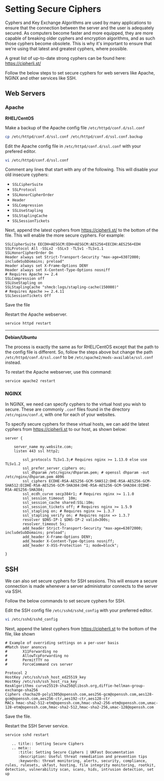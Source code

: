 # Setting Secure Ciphers

Cyphers and Key Exchange Algorithms are used by many applications to ensure that the connection between the server and the user is adequately secured. As computers become faster and more equipped, they are more capable of breaking older cyphers and encryption algorithms, and as such those cyphers become obsolete. This is why it's important to ensure that we're using that latest and greatest cyphers, where possible.

A great list of up-to-date strong cyphers can be found here: <https://cipherli.st/>

Follow the below steps to set secure cyphers for web servers like Apache, NGINX and other services like SSH.

## Web Servers

### Apache

**RHEL/CentOS**

Make a backup of the Apache config file `/etc/httpd/conf.d/ssl.conf`

```bash
cp /etc/httpd/conf.d/ssl.conf /etc/httpd/conf.d/ssl.conf.backup
```

Edit the Apache config file in `/etc/httpd/conf.d/ssl.conf` with your prefered editor.

```bash
vi /etc/httpd/conf.d/ssl.conf
```

Comment any lines that start with any of the following. This will disable your old insecure cyphers:

* `SSLCipherSuite`
* `SSLProtocol`
* `SSLHonorCipherOrder`
* `Header`
* `SSLCompression`
* `SSLUseStapling`
* `SSLStaplingCache`
* `SSLSessionTickets`

Next, append the latest cyphers from <https://cipherli.st/> to the bottom of the file. This will enable the more secure cyphers. For example:

```nginx
SSLCipherSuite EECDH+AESGCM:EDH+AESGCM:AES256+EECDH:AES256+EDH
SSLProtocol All -SSLv2 -SSLv3 -TLSv1 -TLSv1.1
SSLHonorCipherOrder On
Header always set Strict-Transport-Security "max-age=63072000; includeSubDomains; preload"
Header always set X-Frame-Options DENY
Header always set X-Content-Type-Options nosniff
# Requires Apache >= 2.4
SSLCompression off
SSLUseStapling on
SSLStaplingCache "shmcb:logs/stapling-cache(150000)"
# Requires Apache >= 2.4.11
SSLSessionTickets Off
```

Save the file

Restart the Apache webserver.

```bash
service httpd restart
```

---

**Debian/Ubuntu**

The process is exactly the same as for RHEL/CentOS except that the path to the config file is different. So, follow the steps above but change the path `/etc/httpd/conf.d/ssl.conf` to be `/etc/apache2/mods-available/ssl.conf` instead.

To restart the Apache webserver, use this command:

```bash
service apache2 restart
```

### NGINX

In NGINX, we need can specify cyphers to the virtual host you wish to secure. These are commonly `.conf` files found in the directory `/etc/nginx/conf.d`, with one for each of your websites.

To specify secure cyphers for these virtual hosts, we can add the latest cyphers from <https://cipherli.st> to our host, as shown below:

```nginx
server {

    server_name my.website.com;
    listen 443 ssl http2;

        ssl_protocols TLSv1.3;# Requires nginx >= 1.13.0 else use TLSv1.2
        ssl_prefer_server_ciphers on;
        ssl_dhparam /etc/nginx/dhparam.pem; # openssl dhparam -out /etc/nginx/dhparam.pem 4096
        ssl_ciphers ECDHE-RSA-AES256-GCM-SHA512:DHE-RSA-AES256-GCM-SHA512:ECDHE-RSA-AES256-GCM-SHA384:DHE-RSA-AES256-GCM-SHA384:ECDHE-RSA-AES256-SHA384;
        ssl_ecdh_curve secp384r1; # Requires nginx >= 1.1.0
        ssl_session_timeout  10m;
        ssl_session_cache shared:SSL:10m;
        ssl_session_tickets off; # Requires nginx >= 1.5.9
        ssl_stapling on; # Requires nginx >= 1.3.7
        ssl_stapling_verify on; # Requires nginx => 1.3.7
        resolver $DNS-IP-1 $DNS-IP-2 valid=300s;
        resolver_timeout 5s;
        add_header Strict-Transport-Security "max-age=63072000; includeSubDomains; preload";
        add_header X-Frame-Options DENY;
        add_header X-Content-Type-Options nosniff;
        add_header X-XSS-Protection "1; mode=block";

}
```

## SSH

We can also set secure cyphers for SSH sessions. This will ensure a secure connection is made whenever a server administrator connects to the server via SSH.

Follow the below commands to set secure cyphers for SSH.

Edit the SSH config file `/etc/sshd/sshd_config` with your preferred editor.

```bash
vi /etc/sshd/sshd_config
```

Next, append the latest cyphers from <https://cipherli.st> to the bottom of the file, like shown

```nginx
# Example of overriding settings on a per-user basis
#Match User anoncvs
#       X11Forwarding no
#       AllowTcpForwarding no
#       PermitTTY no
#       ForceCommand cvs server

Protocol 2
HostKey /etc/ssh/ssh_host_ed25519_key
HostKey /etc/ssh/ssh_host_rsa_key
KexAlgorithms curve25519-sha256@libssh.org,diffie-hellman-group-exchange-sha256
Ciphers chacha20-poly1305@openssh.com,aes256-gcm@openssh.com,aes128-gcm@openssh.com,aes256-ctr,aes192-ctr,aes128-ctr
MACs hmac-sha2-512-etm@openssh.com,hmac-sha2-256-etm@openssh.com,umac-128-etm@openssh.com,hmac-sha2-512,hmac-sha2-256,umac-128@openssh.com
```

Save the file.

Restart the SSH Server service.

```bash
service sshd restart
```

```eval_rst
   .. title:: Setting Secure Ciphers
   .. meta::
      :title: Setting Secure Ciphers | UKFast Documentation
      :description: Useful threat remediation and prevention tips
      :keywords: threat monitoring, alerts, security, compliance, rules, rulesets, ukfast, hosting, file integrity monitoring, rootkit, detection, vulnerability scan, scans, hids, intrusion detection, set up
```

